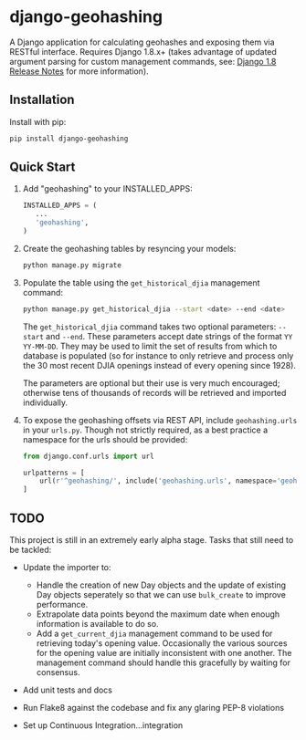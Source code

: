 # django-geohashing

A Django application for calculating geohashes and exposing them 
via RESTful interface. Requires Django 1.8.x+ (takes advantage of
updated argument parsing for custom management commands, see: 
[Django 1.8 Release Notes][1] for more information).

## Installation

Install with pip:

```bash
pip install django-geohashing
```

## Quick Start

1. Add "geohashing" to your INSTALLED_APPS:

    ```python
    INSTALLED_APPS = (
       ...
       'geohashing',
    )
    ```

2. Create the geohashing tables by resyncing your models:

    ```bash
    python manage.py migrate
    ```

3. Populate the table using the `get_historical_djia` management command:

    ```bash
    python manage.py get_historical_djia --start <date> --end <date>
    ```

   The `get_historical_djia` command takes two optional parameters:
   `--start` and `--end`. These parameters accept date strings of the format
   `YY	YY-MM-DD`. They may be used to limit the set of results from
   which to database is populated (so for instance to only retrieve and process 
   only the 30 most recent DJIA openings instead of every opening since 1928).

   The parameters are optional but their use is very much encouraged; otherwise 
   tens of thousands of records will be retrieved and imported individually.

4. To expose the geohashing offsets via REST API, include `geohashing.urls` in
   your `urls.py`. Though not strictly required, as a best practice a namespace 
   for the urls should be provided:

    ```python
    from django.conf.urls import url

    urlpatterns = [
        url(r'^geohashing/', include('geohashing.urls', namespace='geohashing')),
    ]
    ```

## TODO

This project is still in an extremely early alpha stage. Tasks that still need 
to be tackled:

- Update the importer to:

    - Handle the creation of new Day objects and the update of existing Day 
      objects seperately so that we can use `bulk_create` to improve 
      performance.
    - Extrapolate data points beyond the maximum date when enough information
      is available to do so.
    - Add a `get_current_djia` management command to be used for retrieving
      today's opening value. Occasionally the various sources for the opening 
      value are initially inconsistent with one another. The management command 
      should handle this gracefully by waiting for consensus.

- Add unit tests and docs
- Run Flake8 against the codebase and fix any glaring PEP-8 violations
- Set up Continuous Integration...integration

[1]: https://docs.djangoproject.com/en/1.8/releases/1.8/#extending-management-command-arguments-through-command-option-list
